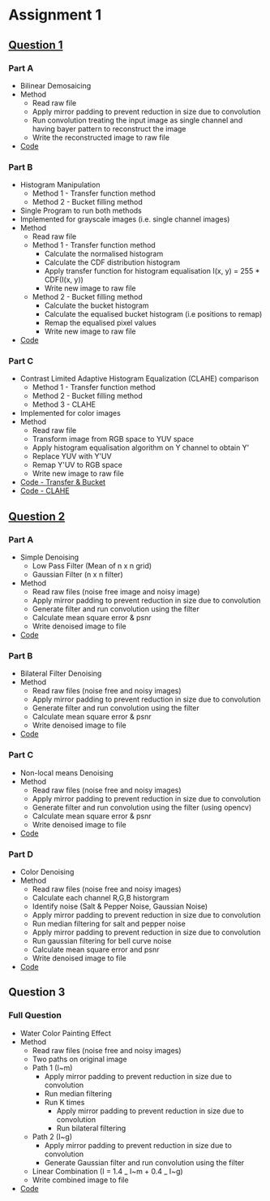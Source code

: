 # Assignment 1

## [Question 1](<Assignment 1/codes/Question 1/>)

### Part A

- Bilinear Demosaicing
- Method
  - Read raw file
  - Apply mirror padding to prevent reduction in size due to convolution
  - Run convolution treating the input image as single channel and having bayer pattern to reconstruct the image
  - Write the reconstructed image to raw file
- [Code](<Assignment 1/codes/Question 1/Problem 1a/Prog1a.cpp>)

### Part B

- Histogram Manipulation
  - Method 1 - Transfer function method
  - Method 2 - Bucket filling method
- Single Program to run both methods
- Implemented for grayscale images (i.e. single channel images)
- Method
  - Read raw file
  - Method 1 - Transfer function method
    - Calculate the normalised histogram
    - Calculate the CDF distribution histogram
    - Apply transfer function for histogram equalisation I(x, y) = 255 \* CDF(I(x, y))
    - Write new image to raw file
  - Method 2 - Bucket filling method
    - Calculate the bucket histogram
    - Calculate the equalised bucket histogram (i.e positions to remap)
    - Remap the equalised pixel values
    - Write new image to raw file
- [Code](<Assignment 1/codes/Question 1/Problem 1a/Prog1b.cpp>)

### Part C

- Contrast Limited Adaptive Histogram Equalization (CLAHE) comparison
  - Method 1 - Transfer function method
  - Method 2 - Bucket filling method
  - Method 3 - CLAHE
- Implemented for color images
- Method
  - Read raw file
  - Transform image from RGB space to YUV space
  - Apply histogram equalisation algorithm on Y channel to obtain Y'
  - Replace YUV with Y'UV
  - Remap Y'UV to RGB space
  - Write new image to raw file
- [Code - Transfer & Bucket](<Assignment 1/codes/Question 1/Problem 1a/Prog1c.cpp>)
- [Code - CLAHE](<Assignment 1/codes/Question 1/Problem 1a/Prog1c_clahe.cpp>)

## [Question 2](<Assignment 1/codes/Question 2/>)

### Part A

- Simple Denoising
  - Low Pass Filter (Mean of n x n grid)
  - Gaussian Filter (n x n filter)
- Method
  - Read raw files (noise free image and noisy image)
  - Apply mirror padding to prevent reduction in size due to convolution
  - Generate filter and run convolution using the filter
  - Calculate mean square error & psnr
  - Write denoised image to file
- [Code](<Assignment 1/codes/Question 2/Problem 2a/Prog2a.cpp>)

### Part B

- Bilateral Filter Denoising
- Method
  - Read raw files (noise free and noisy images)
  - Apply mirror padding to prevent reduction in size due to convolution
  - Generate filter and run convolution using the filter
  - Calculate mean square error & psnr
  - Write denoised image to file
- [Code](<Assignment 1/codes/Question 2/Problem 2b/Prog2b.cpp>)

### Part C

- Non-local means Denoising
- Method
  - Read raw files (noise free and noisy images)
  - Apply mirror padding to prevent reduction in size due to convolution
  - Generate filter and run convolution using the filter (using opencv)
  - Calculate mean square error & psnr
  - Write denoised image to file
- [Code](<Assignment 1/codes/Question 2/Problem 2c/Prog2c.cpp>)

### Part D

- Color Denoising
- Method
  - Read raw files (noise free and noisy images)
  - Calculate each channel R,G,B historgram
  - Identify noise (Salt & Pepper Noise, Gaussian Noise)
  - Apply mirror padding to prevent reduction in size due to convolution
  - Run median filtering for salt and pepper noise
  - Apply mirror padding to prevent reduction in size due to convolution
  - Run gaussian filtering for bell curve noise
  - Calculate mean square error and psnr
  - Write denoised image to file
- [Code](<Assignment 1/codes/Question 2/Problem 2d/Prog2d.cpp>)

## Question 3

### Full Question

- Water Color Painting Effect
- Method
  - Read raw files (noise free and noisy images)
  - Two paths on original image
  - Path 1 (I~m)
    - Apply mirror padding to prevent reduction in size due to convolution
    - Run median filtering
    - Run K times
      - Apply mirror padding to prevent reduction in size due to convolution
      - Run bilateral filtering
  - Path 2 (I~g)
    - Apply mirror padding to prevent reduction in size due to convolution
    - Generate Gaussian filter and run convolution using the filter
  - Linear Combination (I = 1.4 _ I~m + 0.4 _ I~g)
  - Write combined image to file
- [Code](<Assignment 1/codes/Question 3/Problem 3.cpp>)
